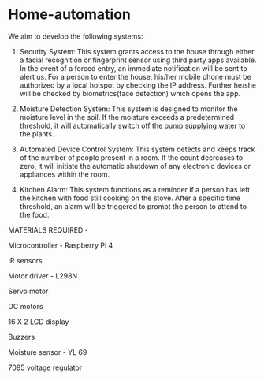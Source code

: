 # Home-automation

We aim to develop the following systems:

1. Security System: This system grants access to the house through either a facial recognition or fingerprint sensor using third party apps available. In the event of a forced entry, an immediate notification will be sent to alert us. For a person to enter the house, his/her mobile phone must be authorized by a local hotspot by checking the IP address. Further he/she will be checked by biometrics(face detection) which opens the app.

2. Moisture Detection System: This system is designed to monitor the moisture level in the soil. If the moisture exceeds a predetermined threshold, it will automatically switch off the pump supplying water to the plants.

3. Automated Device Control System: This system detects and keeps track of the number of people present in a room. If the count decreases to zero, it will initiate the automatic shutdown of any electronic devices or appliances within the room.

4. Kitchen Alarm: This system functions as a reminder if a person has left the kitchen with food still cooking on the stove. After a specific time threshold, an alarm will be triggered to prompt the person to attend to the food.


MATERIALS REQUIRED -

Microcontroller - Raspberry Pi 4

IR sensors

Motor driver - L298N

Servo motor

DC motors

16 X 2 LCD display

Buzzers

Moisture sensor - YL 69

7085 voltage regulator
